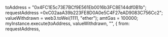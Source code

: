 toAddress = "0x4FC1E5c73E7BCf9E561Eb0016b3FC8E144df0B1b";
requestAddress =0xC02aaA39b223FE8D0A0e5C4F27eAD9083C756Cc2";
valueWithdrawn = web3.toWei(1111, "ether");
amtGas = 100000;
myInstance.execute(toAddress, valueWithdrawn, "", { from: requestAddress,
